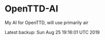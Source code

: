 # OpenTTD-AI
My AI for OpenTTD, will use primarily air

Latest backup: Sun Aug 25 19:16:01 UTC 2019
